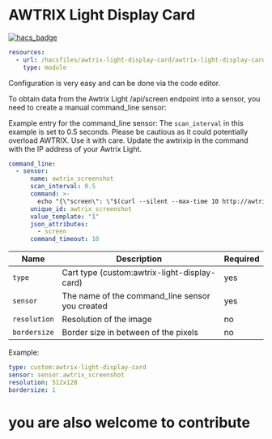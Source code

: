 
# AWTRIX Light Display Card #

[![hacs_badge](https://img.shields.io/badge/HACS-Custom-41BDF5.svg?style=for-the-badge)](https://github.com/hacs/integration)

```yaml
resources:
  - url: /hacsfiles/awtrix-light-display-card/awtrix-light-display-card.js
    type: module
```

Configuration is very easy and can be done via the code editor.

To obtain data from the Awtrix Light /api/screen endpoint into a sensor, you need to create a manual command_line sensor:

Example entry for the command_line sensor:
The `scan_interval` in this example is set to 0.5 seconds. Please be cautious as it could potentially overload AWTRIX. Use it with care.
Update the awtrixip in the command with the IP address of your Awtrix Light.

```yaml
command_line:
  - sensor:
      name: awtrix_screenshot
      scan_interval: 0.5
      command: >-
        echo "{\"screen\": \"$(curl --silent --max-time 10 http://awtrixip/api/screen)\"}"
      unique_id: awtrix_screenshot
      value_template: "1"
      json_attributes:
        - screen
      command_timeout: 10
```


|        Name        |                        Description                        |             Required             |
| ------------------ | --------------------------------------------------------- | -------------------------------- |
| `type`             | Cart type (custom:awtrix-light-display-card)              | yes                              |
| `sensor`           | The name of the command_line sensor you created           | yes                              |
| `resolution`       | Resolution of the image                                   | no                               |
| `bordersize`       | Border size in between of the pixels                      | no                               |


Example:

```yaml
type: custom:awtrix-light-display-card
sensor: sensor.awtrix_screenshot
resolution: 512x128
bordersize: 1
```


# you are also welcome to contribute #